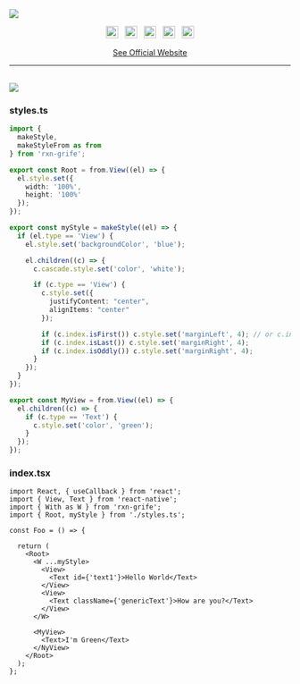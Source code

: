 <a href="#" align="center">
  <img src="https://user-images.githubusercontent.com/28831375/198378773-b7370806-0667-4c5d-870b-8762af87c62b.png">
</a>

<p align="center">
  <img height="22px" alt="GitHub" src="https://img.shields.io/github/license/Luffos/rxn-grife?style=for-the-badge"> ‎ ‎ <img height="22px" alt="GitHub issues" src="https://img.shields.io/github/issues-raw/luffos/rxn-grife?style=for-the-badge"> ‎ ‎ <img height="22px" alt="GitHub code size in bytes" src="https://img.shields.io/github/languages/code-size/luffos/rxn-grife?style=for-the-badge"> ‎ ‎ <img height="22px" alt="GitHub last commit (branch)" src="https://img.shields.io/github/last-commit/luffos/rxn-grife/main?style=for-the-badge"> ‎ ‎ <img height="22px" alt="GitHub package.json version" src="https://img.shields.io/github/package-json/v/luffos/rxn-grife?style=for-the-badge">
</p>

<p align="center"><a href="https://luffos.github.io/rxn-grife">See Official Website</a></p>

---------------------------------------------

</br>

<img src="https://camo.githubusercontent.com/8f5a77113f402feb14ff5ad400ecc54096e2a6dc8add6020373255152f3d0cba/687474703a2f2f7777772e616e696d617465646769662e6e65742f756e646572636f6e737472756374696f6e2f616e696d303230352d315f65302e676966"/>

### styles.ts
```typescript
import {
  makeStyle,
  makeStyleFrom as from
} from 'rxn-grife';

export const Root = from.View((el) => {
  el.style.set({
    width: '100%',
    height: '100%'
  });
});

export const myStyle = makeStyle((el) => {
  if (el.type == 'View') {
    el.style.set('backgroundColor', 'blue');

    el.children((c) => {
      c.cascade.style.set('color', 'white');

      if (c.type == 'View') {
        c.style.set({
          justifyContent: "center",
          alignItems: "center"
        });

        if (c.index.isFirst()) c.style.set('marginLeft', 4); // or c.index.value === 0
        if (c.index.isLast()) c.style.set('marginRight', 4);
        if (c.index.isOddly()) c.style.set('marginRight', 4);
      }
    });
  }
});

export const MyView = from.View((el) => {
  el.children((c) => {
    if (c.type == 'Text') {
      c.style.set('color', 'green');
    }
  });
});
```

### index.tsx
```tsx
import React, { useCallback } from 'react';
import { View, Text } from 'react-native';
import { With as W } from 'rxn-grife';
import { Root, myStyle } from './styles.ts';

const Foo = () => {

  return (
    <Root>
      <W ...myStyle>
        <View>
          <Text id={'text1'}>Hello World</Text>
        </View>
        <View>
          <Text className={'genericText'}>How are you?</Text>
        </View>
      </W>

      <MyView>
        <Text>I'm Green</Text>
      </NyView>
    </Root>
  );
};

```
